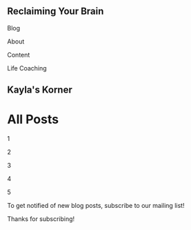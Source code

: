 ## Reclaiming Your Brain

Blog

About

Content

Life Coaching

## Kayla's Korner

# All Posts

1

2

3

4

5

To get notified of new blog posts, subscribe to our mailing list!

Thanks for subscribing!
